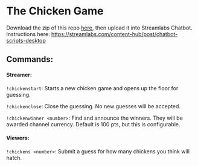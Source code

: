 # The Chicken Game

Download the zip of this repo [here](https://github.com/TheShortStory/chickens/releases/tag/1.2.0), then upload it into Streamlabs Chatbot. Instructions here: https://streamlabs.com/content-hub/post/chatbot-scripts-desktop 

## Commands:

#### Streamer:

`!chickenstart`: Starts a new chicken game and opens up the floor for guessing.

`!chickenclose`: Close the guessing. No new guesses will be accepted.

`!chickenwinner <number>`: Find and announce the winners. They will be awarded channel currency. Default is 100 pts, but this is configurable.

#### Viewers:

`!chickens <number>`: Submit a guess for how many chickens you think will hatch.
